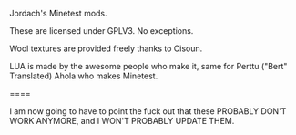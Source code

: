 Jordach's Minetest mods.

These are licensed under GPLV3. No exceptions.

Wool textures are provided freely thanks to Cisoun.

LUA is made by the awesome people who make it, same for Perttu ("Bert" Translated) Ahola who makes Minetest.

====

I am now going to have to point the fuck out that these PROBABLY DON'T WORK ANYMORE, and I WON'T PROBABLY UPDATE THEM.
